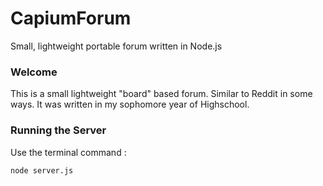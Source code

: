 # CapiumForum
Small, lightweight portable forum written in Node.js


### Welcome
This is a small lightweight "board" based forum. Similar to Reddit in some ways. It was written in my sophomore year of Highschool.

### Running the Server

Use the terminal command :

```node server.js ```
